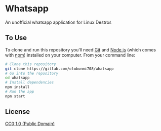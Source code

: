 # Whatsapp

An unofficial whatsapp application for Linux Destros

## To Use

To clone and run this repository you'll need [Git](https://git-scm.com) and [Node.js](https://nodejs.org/en/download/) (which comes with [npm](http://npmjs.com)) installed on your computer. From your command line:

```bash
# Clone this repository
git clone https://gitlab.com/olubunmi708/whatsapp
# Go into the repository
cd whatsapp
# Install dependencies
npm install
# Run the app
npm start
```

## License

[CC0 1.0 (Public Domain)](LICENSE.md)

